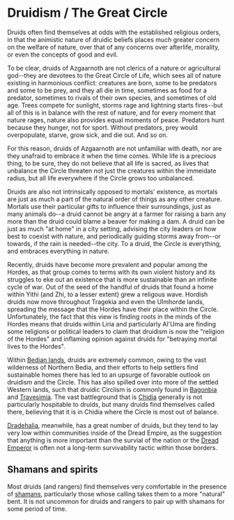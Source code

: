 # Druidism / The Great Circle

Druids often find themselves at odds with the established religious orders, in that the animistic nature of druidic beliefs places much greater concern on the welfare of nature, over that of any concerns over afterlife, morality, or even the concepts of good and evil.

To be clear, druids of Azgaarnoth are not clerics of a nature or agricultural god--they are devotees to the Great Circle of Life, which sees all of nature existing in harmonious conflict: creatures are born, some to be predators and some to be prey, and they all die in time, sometimes as food for a predator, sometimes to rivals of their own species, and sometimes of old age. Trees compete for sunlight, storms rage and lightning starts fires--but all of this is in balance with the rest of nature, and for every moment that nature rages, nature also provides equal moments of peace. Predators hunt because they hunger, not for sport. Without predators, prey would overpopulate, starve, grow sick, and die out. And so on.

For this reason, druids of Azgaarnoth are not unfamiliar with death, nor are they unafraid to embrace it when the time comes. While life is a precious thing, to be sure, they do not believe that all life is sacred, as lives that unbalance the Circle threaten not just the creatures within the immeidate radius, but all life everywhere if the Circle grows too unbalanced.

Druids are also not intrinsically opposed to mortals' existence, as mortals are just as much a part of the natural order of things as any other creature. Mortals use their particular gifts to influence their surroundings, just as many animals do--a druid cannot be angry at a farmer for raising a barn any more than the druid could blame a beaver for making a dam. A druid can be just as much "at home" in a city setting, advising the city leaders on how best to coexist with nature, and periodically guiding storms away from--or towards, if the rain is needed--the city. To a druid, the Circle is everything, and embraces everything in nature.

Recently, druids have become more prevalent and popular among the Hordes, as that group comes to terms with its own violent history and its struggles to eke out an existence that is more sustainable than an infinite cycle of war. Out of the seed of the handful of druids that found a home within Yithi (and Zhi, to a lesser extent) grew a religous wave. Hordish druids now move throughout Tragekia and even the Ulmhorde lands, spreading the message that the Hordes have their place within the Circle. Unfortunately, the fact that this view is finding roots in the minds of the Hordes means that druids within Liria and particularly Al'Uma are finding some religions or political leaders to claim that druidism is now the "religion of the Hordes" and inflaming opinion against druids for "betraying mortal lives to the Hordes".

Within [Bedian lands](../Nations/Bedia.md), druids are extremely common, owing to the vast wilderness of Northern Bedia, and their efforts to help settlers find sustainable homes there has led to an upsurge of favorable outlook on druidism and the Circle. This has also spilled over into more of the settled Western lands, such that druidic Circlism is commonly found in [Bagonbia](../Nations/Bagonbia.md) and [Travesimia](../Nations/Travesimia.md). The vast battleground that is [Chidia](../Geography/Chidia.md) generally is not particularly hospitable to druids, but many druids find themselves called there, believing that it is in Chidia where the Circle is most out of balance.

[Dradehalia](../Nations/Dradehalia.md), meanwhile, has a great number of druids, but they tend to lay very low within communities inside of the Dread Empire, as the suggestion that anything is more important than the survial of the nation or the [Dread Emperor](../People/DreadEmperor.md) is often not a long-term survivability tactic within those borders.

## Shamans and spirits
Most druids (and rangers) find themselves very comfortable in the presence of [shamans](../Classes/Shaman/index.md), particularly those whose calling takes them to a more "natural" bent. It is not uncommon for druids and rangers to pair up with shamans for some period of time.
